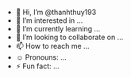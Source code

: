 - 👋 Hi, I’m @thanhthuy193
- 👀 I’m interested in ...
- 🌱 I’m currently learning ...
- 💞️ I’m looking to collaborate on ...
- 📫 How to reach me ...
- ☺️ Pronouns: ...
- ⚡ Fun fact: ...

<!---
thanhthuy193/thanhthuy193 is a ✨ special ✨ repository because its `README.md` (this file) appears on your GitHub profile.
You can click the Preview link to take a look at your changes.
--->

